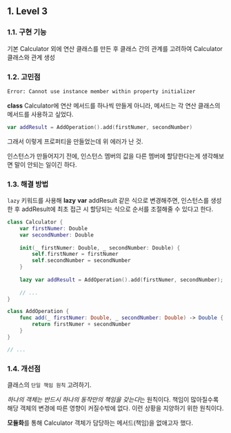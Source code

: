 ## 1. Level 3

### 1.1. 구현 기능

기본 Calculator 외에 연산 클래스를 만든 후 클래스 간의 관계를 고려하여 Calculator 클래스와 관계 생성

### 1.2. 고민점

```bash
Error: Cannot use instance member within property initializer
```

**class** Calculator에 연산 메서드를 하나씩 만들게 아니라, 메서드는 각 연산 클래스의 메서드를 사용하고 싶었다.

```swift
var addResult = AddOperation().add(firstNumer, secondNumber)
```

그래서 이렇게 프로퍼티을 만들었는데 위 에러가 난 것. 

인스턴스가 만들어지기 전에, 인스턴스 멤버의 값을 다른 멤버에 할당한다는게 생각해보면 말이 안되는 일이긴 하다.

### 1.3. 해결 방법

`lazy` 키워드를 사용해 **lazy** **var** addResult 같은 식으로 변경해주면, 인스턴스를 생성한 후 addResult에 최초 접근 시 할당되는 식으로 순서를 조절해줄 수 있다고 한다.

```swift
class Calculator {
    var firstNumer: Double
    var secondNumber: Double
    
    init(_ firstNumer: Double, _ secondNumber: Double) {
        self.firstNumer = firstNumer
        self.secondNumber = secondNumber
    }
    
    lazy var addResult = AddOperation().add(firstNumer, secondNumber);
    
  	// ...
}

class AddOperation {
    func add(_ firstNumer: Double, _ secondNumber: Double) -> Double {
        return firstNumer + secondNumber
    }
}

// ...
```

### 1.4. 개선점

클래스의 `단일 책임 원칙` 고려하기. 

*하나의 객체는 반드시 하나의 동작만의 책임을 갖는다*는 원칙이다. 책임이 많아질수록 해당 객체의 변경에 따른 영향이 커질수밖에 없다. 이런 상황을 지양하기 위한 원칙이다.

**모듈화**를 통해 Calculator 객체가 담당하는 메서드(책임)을 없애고자 했다.
